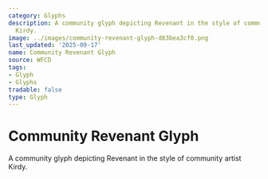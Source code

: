 ```yaml
---
category: Glyphs
description: A community glyph depicting Revenant in the style of community artist
  Kirdy.
image: ../images/community-revenant-glyph-d83bea3cf0.png
last_updated: '2025-09-17'
name: Community Revenant Glyph
source: WFCD
tags:
- Glyph
- Glyphs
tradable: false
type: Glyph
---
```


# Community Revenant Glyph

A community glyph depicting Revenant in the style of community artist Kirdy.

